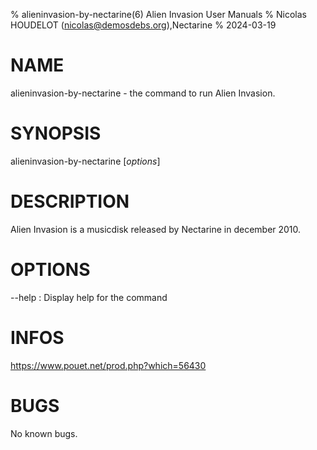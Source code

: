 % alieninvasion-by-nectarine(6) Alien Invasion User Manuals
% Nicolas HOUDELOT (nicolas@demosdebs.org),Nectarine
% 2024-03-19

# NAME
alieninvasion-by-nectarine - the command to run Alien Invasion.

# SYNOPSIS
alieninvasion-by-nectarine [*options*]

# DESCRIPTION
Alien Invasion is a musicdisk released by Nectarine in december 2010.

# OPTIONS
\--help
:   Display help for the command

# INFOS
https://www.pouet.net/prod.php?which=56430

# BUGS
No known bugs.
